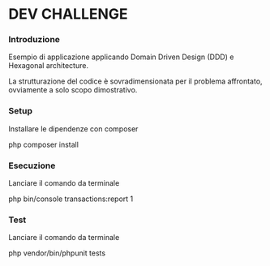 DEV CHALLENGE
===============================

### Introduzione

Esempio di applicazione applicando Domain Driven Design (DDD) e Hexagonal architecture.

La strutturazione del codice è sovradimensionata per il problema affrontato,
ovviamente a solo scopo dimostrativo.

### Setup

Installare le dipendenze con composer

php composer install

### Esecuzione

Lanciare il comando da terminale

php bin/console transactions:report 1

### Test

Lanciare il comando da terminale

php vendor/bin/phpunit tests
